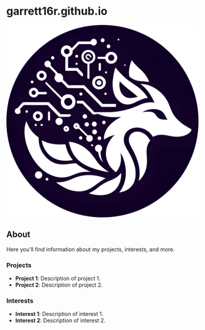 # garrett16r.github.io
![Profile Picture](assets/pfp.png)
## About

Here you'll find information about my projects, interests, and more.

### Projects

- **Project 1**: Description of project 1.
- **Project 2**: Description of project 2.

### Interests

- **Interest 1**: Description of interest 1.
- **Interest 2**: Description of interest 2.